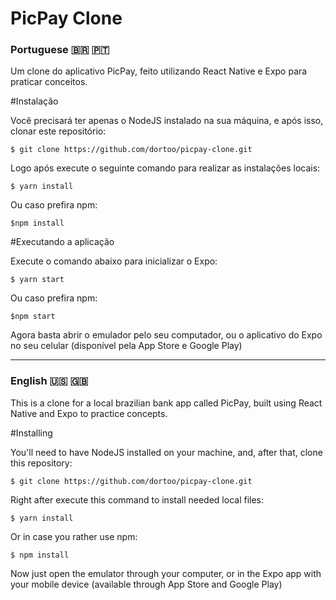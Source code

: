 # PicPay Clone

### Portuguese :brazil: :portugal:

Um clone do aplicativo PicPay, feito utilizando React Native e Expo para praticar conceitos.

#Instalação

Você precisará ter apenas o NodeJS instalado na sua máquina, e após isso, clonar este repositório:

``$ git clone https://github.com/dortoo/picpay-clone.git``

Logo após execute o seguinte comando para realizar as instalações locais:

``$ yarn install``

Ou caso prefira npm:

``$npm install``


#Executando a aplicação

Execute o comando abaixo para inicializar o Expo:

``$ yarn start``

Ou caso prefira npm:

``$npm start``

Agora basta abrir o emulador pelo seu computador, ou o aplicativo do Expo no seu celular (disponível pela App Store e Google Play)


---

### English :us: :uk:

This is a clone for a local brazilian bank app called PicPay, built using React Native and Expo to practice concepts.

#Installing

You'll need to have NodeJS installed on your machine, and, after that, clone this repository:

``$ git clone https://github.com/dortoo/picpay-clone.git``

Right after execute this command to install needed local files:

``$ yarn install``

Or in case you rather use npm:

``$ npm install``

Now just open the emulator through your computer, or in the Expo app with your mobile device (available through App Store and Google Play)
